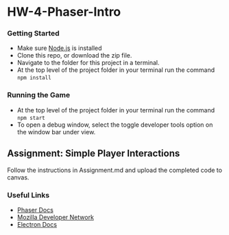 # HW-4-Phaser-Intro

### Getting Started
- Make sure [Node.js](https://nodejs.org/en/) is installed
- Clone this repo, or download the zip file.
- Navigate to the folder for this project in a terminal.
- At the top level of the project folder in your terminal run the command `npm install`

### Running the Game
- At the top level of the project folder in your terminal run the command `npm start`
- To open a debug window, select the toggle developer tools option on the window bar under view.

## Assignment: Simple Player Interactions
Follow the instructions in Assignment.md and upload the completed code to canvas.

### Useful Links
- [Phaser Docs](https://photonstorm.github.io/phaser3-docs/)
- [Mozilla Developer Network](https://developer.mozilla.org/en-US/)
- [Electron Docs](https://electronjs.org/docs)
